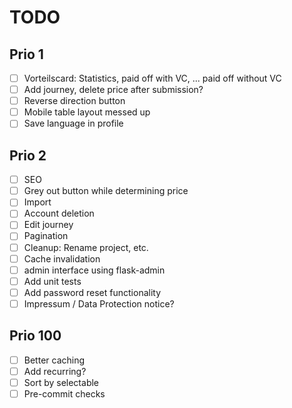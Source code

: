 # TODO

## Prio 1
- [ ] Vorteilscard: Statistics, paid off with VC, ... paid off without VC
- [ ] Add journey, delete price after submission?
- [ ] Reverse direction button
- [ ] Mobile table layout messed up
- [ ] Save language in profile

## Prio 2
- [ ] SEO
- [ ] Grey out button while determining price
- [ ] Import
- [ ] Account deletion
- [ ] Edit journey
- [ ] Pagination
- [ ] Cleanup: Rename project, etc.
- [ ] Cache invalidation
- [ ] admin interface using flask-admin
- [ ] Add unit tests
- [ ] Add password reset functionality
- [ ] Impressum / Data Protection notice?

## Prio 100
- [ ] Better caching
- [ ] Add recurring?
- [ ] Sort by selectable
- [ ] Pre-commit checks
